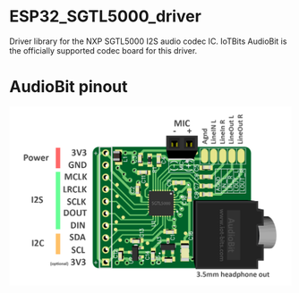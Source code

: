 # ESP32_SGTL5000_driver
Driver library for the NXP SGTL5000 I2S audio codec IC. IoTBits AudioBit is the officially supported codec board for this driver.

# AudioBit pinout
![alt text](documentation/connections.png "AudioBit pinout")

